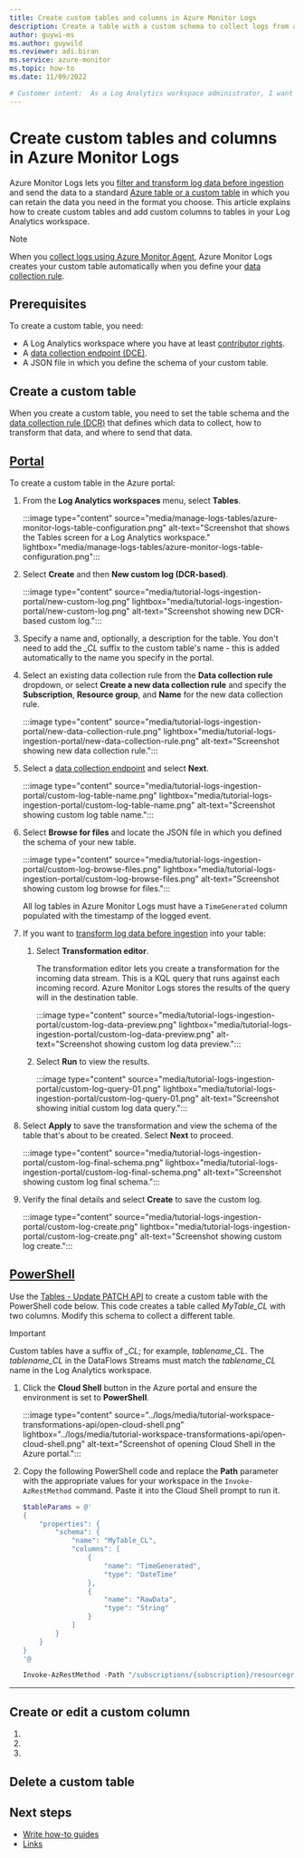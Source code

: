 ```yaml
---
title: Create custom tables and columns in Azure Monitor Logs
description: Create a table with a custom schema to collect logs from any data source. 
author: guywi-ms
ms.author: guywild
ms.reviewer: adi.biran
ms.service: azure-monitor
ms.topic: how-to 
ms.date: 11/09/2022

# Customer intent:  As a Log Analytics workspace administrator, I want to create a table with a custom schema to store logs from an Azure or non-Azure data source.
---
```


# Create custom tables and columns in Azure Monitor Logs

Azure Monitor Logs lets you [filter and transform log data before ingestion](../essentials/data-collection-transformations.md) and send the data to a standard [Azure table or a custom table](../logs/manage-logs-tables.md#table-type) in which you can retain the data you need in the format you choose. This article explains how to create custom tables and add custom columns to tables in your Log Analytics workspace.  

> [!NOTE]
> When you [collect logs using Azure Monitor Agent](../agents/agents-overview.md), Azure Monitor Logs creates your custom table automatically when you define your [data collection rule](../agents/agents-overview.md#install-the-agent-and-configure-data-collection). 

## Prerequisites

To create a custom table, you need:

- A Log Analytics workspace where you have at least [contributor rights](../logs/manage-access.md#azure-rbac).
- A [data collection endpoint (DCE)](../essentials/data-collection-endpoint-overview.md).
- A JSON file in which you define the schema of your custom table.  
## Create a custom table

When you create a custom table, you need to set the table schema and the [data collection rule (DCR)](../essentials/data-collection-rule-overview.md) that defines which data to collect, how to transform that data, and where to send that data.

## [Portal](#tab/portal-1)

To create a custom table in the Azure portal:

1. From the **Log Analytics workspaces** menu, select **Tables**.  

    :::image type="content" source="media/manage-logs-tables/azure-monitor-logs-table-configuration.png" alt-text="Screenshot that shows the Tables screen for a Log Analytics workspace." lightbox="media/manage-logs-tables/azure-monitor-logs-table-configuration.png":::

1. Select **Create** and then **New custom log (DCR-based)**.

    :::image type="content" source="media/tutorial-logs-ingestion-portal/new-custom-log.png" lightbox="media/tutorial-logs-ingestion-portal/new-custom-log.png" alt-text="Screenshot showing new DCR-based custom log.":::

1. Specify a name and, optionally, a description for the table. You don't need to add the *_CL* suffix to the custom table's name - this is added automatically to the name you specify in the portal. 

1. Select an existing data collection rule from the **Data collection rule** dropdown, or select **Create a new data collection rule** and specify the **Subscription**, **Resource group**, and **Name** for the new data collection rule. 

    :::image type="content" source="media/tutorial-logs-ingestion-portal/new-data-collection-rule.png" lightbox="media/tutorial-logs-ingestion-portal/new-data-collection-rule.png" alt-text="Screenshot showing new data collection rule.":::

4. Select a [data collection endpoint](../essentials/data-collection-endpoint-overview.md#create-data-collection-endpoint) and select **Next**.

    :::image type="content" source="media/tutorial-logs-ingestion-portal/custom-log-table-name.png" lightbox="media/tutorial-logs-ingestion-portal/custom-log-table-name.png" alt-text="Screenshot showing custom log table name.":::

1. Select **Browse for files** and locate the JSON file in which you defined the schema of your new table. 

    :::image type="content" source="media/tutorial-logs-ingestion-portal/custom-log-browse-files.png" lightbox="media/tutorial-logs-ingestion-portal/custom-log-browse-files.png" alt-text="Screenshot showing custom log browse for files.":::

    All log tables in Azure Monitor Logs must have a `TimeGenerated` column populated with the timestamp of the logged event. 

1. If you want to [transform log data before ingestion](../essentials//data-collection-transformations.md) into your table: 

    1. Select **Transformation editor**. 

        The transformation editor lets you create a transformation for the incoming data stream. This is a KQL query that runs against each incoming record. Azure Monitor Logs stores the results of the query will in the destination table. 
    
        :::image type="content" source="media/tutorial-logs-ingestion-portal/custom-log-data-preview.png" lightbox="media/tutorial-logs-ingestion-portal/custom-log-data-preview.png" alt-text="Screenshot showing custom log data preview.":::

    1. Select **Run** to view the results. 
    
        :::image type="content" source="media/tutorial-logs-ingestion-portal/custom-log-query-01.png" lightbox="media/tutorial-logs-ingestion-portal/custom-log-query-01.png" alt-text="Screenshot showing initial custom log data query.":::

1. Select **Apply** to save the transformation and view the schema of the table that's about to be created. Select **Next** to proceed.

    :::image type="content" source="media/tutorial-logs-ingestion-portal/custom-log-final-schema.png" lightbox="media/tutorial-logs-ingestion-portal/custom-log-final-schema.png" alt-text="Screenshot showing custom log final schema.":::

11. Verify the final details and select **Create** to save the custom log.

    :::image type="content" source="media/tutorial-logs-ingestion-portal/custom-log-create.png" lightbox="media/tutorial-logs-ingestion-portal/custom-log-create.png" alt-text="Screenshot showing custom log create.":::

## [PowerShell](#tab/powershell-1)

Use the [Tables - Update PATCH API](/rest/api/loganalytics/tables/update) to create a custom table with the PowerShell code below. This code creates a table called *MyTable_CL* with two columns. Modify this schema to collect a different table. 

> [!IMPORTANT]
> Custom tables have a suffix of *_CL*; for example, *tablename_CL*. The *tablename_CL* in the DataFlows Streams must match the *tablename_CL* name in the Log Analytics workspace.

1. Click the **Cloud Shell** button in the Azure portal and ensure the environment is set to **PowerShell**.

    :::image type="content" source="../logs/media/tutorial-workspace-transformations-api/open-cloud-shell.png" lightbox="../logs/media/tutorial-workspace-transformations-api/open-cloud-shell.png" alt-text="Screenshot of opening Cloud Shell in the Azure portal.":::

2. Copy the following PowerShell code and replace the **Path** parameter with the appropriate values for your workspace in the `Invoke-AzRestMethod` command. Paste it into the Cloud Shell prompt to run it. 

    ```PowerShell
    $tableParams = @'
    {
        "properties": {
            "schema": {
                "name": "MyTable_CL",
                "columns": [
                    {
                        "name": "TimeGenerated",
                        "type": "DateTime"
                    }, 
                    {
                        "name": "RawData",
                        "type": "String"
                    }
                ]
            }
        }
    }
    '@

    Invoke-AzRestMethod -Path "/subscriptions/{subscription}/resourcegroups/{resourcegroup}/providers/microsoft.operationalinsights/workspaces/{workspace}/tables/MyTable_CL?api-version=2021-12-01-preview" -Method PUT -payload $tableParams
    ```

---
## Create or edit a custom column

<!-- Introduction paragraph -->
1. <!-- Step 1 -->
1. <!-- Step 2 -->
1. <!-- Step n -->

## Delete a custom table

## Next steps
<!-- Add a context sentence for the following links -->
- [Write how-to guides](contribute-how-to-write-howto.md)
- [Links](links-how-to.md)
